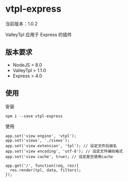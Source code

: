# vtpl-express

当前版本：1.0.2

ValleyTpl 应用于 Express 的插件

## 版本要求

* NodeJS > 8.0
* ValleyTpl > 1.1.0
* Express > 4.0

## 使用

安装

	npm i --save vtpl-express

使用

	app.set('view engine', 'vtpl');
	app.set('views', './views');
	app.set('view extension', 'tpl'); // 设定文件后缀名
	app.set('view encoding', 'utf-8'); // 设定文件编码格式
	app.set('view cache', true); // 设定是否使用cache

	app.get('/', function(req, res){
	  res.render(tpl, data, filters);
	});


